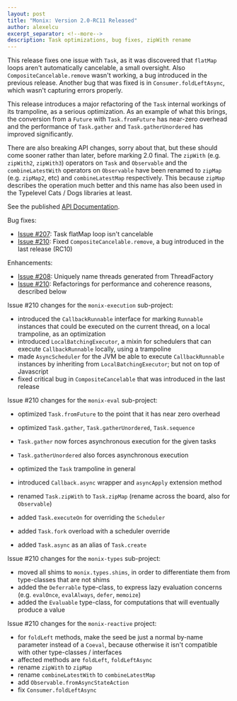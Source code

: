 ```yaml
---
layout: post
title: "Monix: Version 2.0-RC11 Released"
author: alexelcu
excerpt_separator: <!--more-->
description: Task optimizations, bug fixes, zipWith rename
---
```


This release fixes one issue with `Task`, as it was discovered that
`flatMap` loops aren't automatically cancelable, a small
oversight. Also `CompositeCancelable.remove` wasn't working, a bug
introduced in the previous release. Another bug that was fixed is in
`Consumer.foldLeftAsync`, which wasn't capturing errors properly.

This release introduces a major refactoring of the `Task` internal
workings of its trampoline, as a serious optimization. As an example
of what this brings, the conversion from a `Future` with
`Task.fromFuture` has near-zero overhead and the performance of
`Task.gather` and `Task.gatherUnordered` has improved significantly.

There are also breaking API changes, sorry about that, but these
should come sooner rather than later, before marking 2.0 final. The
`zipWith` (e.g. `zipWith2`, `zipWith3`) operators on `Task` and
`Observable` and the `combineLatestWith` operators on `Observable`
have been renamed to `zipMap` (e.g. `zipMap2`, etc) and
`combineLatestMap` respectively. This because `zipMap` describes the
operation much better and this name has also been used in the
Typelevel Cats / Dogs libraries at least.

<!--more-->

See the published [API Documentation](/api/2.0-RC11/).

Bug fixes:

- [Issue #207](https://github.com/monixio/monix/issues/207): Task
  flatMap loop isn't cancelable  
- [Issue #210](https://github.com/monixio/monix/pull/210): Fixed
  `CompositeCancelable.remove`, a bug introduced in the last release
  (RC10)

Enhancements:

- [Issue #208](https://github.com/monixio/monix/pull/208): Uniquely
  name threads generated from ThreadFactory
- [Issue #210](https://github.com/monixio/monix/pull/210): Refactorings
  for performance and coherence reasons, described below

Issue #210 changes for the `monix-execution` sub-project:

- introduced the `CallbackRunnable` interface for marking `Runnable`
  instances that could be executed on the current thread, on a local
  trampoline, as an optimization
- introduced `LocalBatchingExecutor`, a mixin for schedulers that can
  execute `CallbackRunnable` locally, using a trampoline
- made `AsyncScheduler` for the JVM be able to execute
  `CallbackRunnable` instances by inheriting from
  `LocalBatchingExecutor`; but not on top of Javascript
- fixed critical bug in `CompositeCancelable` that was introduced in
  the last release

Issue #210 changes for the `monix-eval` sub-project:

- optimized `Task.fromFuture` to the point that it has near zero
  overhead

- optimized `Task.gather`, `Task.gatherUnordered`, `Task.sequence`
- `Task.gather` now forces asynchronous execution for the given tasks
- `Task.gatherUnordered` also forces asynchronous execution
- optimized the `Task` trampoline in general
- introduced `Callback.async` wrapper and `asyncApply` extension
  method
- renamed `Task.zipWith` to `Task.zipMap` (rename across the board,
  also for `Observable`)
- added `Task.executeOn` for overriding the `Scheduler`
- added `Task.fork` overload with a scheduler override
- added `Task.async` as an alias of `Task.create`

Issue #210 changes for the `monix-types` sub-project:

- moved all shims to `monix.types.shims`, in order to differentiate
  them from type-classes that are not shims  
- added the `Deferrable` type-class, to express lazy evaluation
  concerns (e.g. `evalOnce`, `evalAlways`, `defer`, `memoize`)
- added the `Evaluable` type-class, for computations that will
  eventually produce a value

Issue #210 changes for the `monix-reactive` project:

- for `foldLeft` methods, make the seed be just a normal
  by-name parameter instead of a `Coeval`, because otherwise
  it isn't compatible with other type-classes / interfaces
- affected methods are `foldLeft`, `foldLeftAsync`
- rename `zipWith` to `zipMap`
- rename `combineLatestWith` to `combineLatestMap`
- add `Observable.fromAsyncStateAction`
- fix `Consumer.foldLeftAsync`
